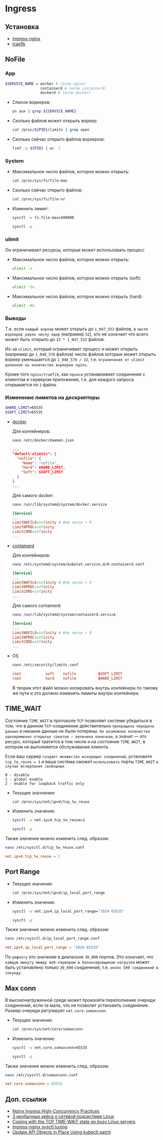 # Ingress

## Установка 

* [ingress-nginx](./nginx.md)
* [traefik](./traefik.md)

## NoFile

### App

```bash
$SERVICE_NAME = worker # (если nginx)
                containerd # (если containerd)
                dockerd # (если docker)
```

* Список воркеров:
  ```bash
  ps aux | grep ${SERVICE_NAME}
  ```
* Сколько файлов может открыть воркер:
  ```bash
  cat /proc/${PID}/limits | grep open
  ```
* Сколько сейчас открыто файлов воркером:
  ```bash
  lsof -p ${PID} | wc -l
  ```

### System

* Максимальное число файлов, которое можно открыть:
  ```bash
  cat /proc/sys/fs/file-max
  ```
* Сколько сейчас открыто файлов:
  ```bash
  cat /proc/sys/fs/file-nr
  ```
* Изменить лимит:
  ```bash
  sysctl -w fs.file-max=500000

  sysctl -p
  ```

### ulimit

Он ограничивает ресурсы, которые может использовать процесс

* Максимальное число файлов, которое можно открыть:
  ```bash
  ulimit -n
  ```
* Максимальное число файлов, которое можно открыть (soft):
  ```bash
  ulimit -Sn
  ```
* Максимальное число файлов, которое можно открыть (hard):
  ```bash
  ulimit -Hn
  ```

### Выводы

Т.е. если `каждый воркер` может открыть до `1_047_552` файлов, а `число воркеров равно числу ядер` (например `32`), это не означает что всего может быть открыто до `32 * 1_047_552` файлов.

Из-за `ulimit`, который ограничивает процесс и может открыть (например до `1_048_576` файлов) число файлов которые может открыть воркер уменьшается до `1_048_576 / 32`, т.е. `ограничения от ulimit деленное на количество воркеров nginx`.

Кроме того `nginx/traefik`, как `прокси` устанавливает соединение с клиентом и сервером приложения, т.е. для каждого запроса открывается по `2` файла.

### Изменение лимитов на дескрипторы

```bash
$HARD_LIMIT=65535
$SOFT_LIMIT=65535
```

* [docker](../../02-container-runtime/docker/install.md)
  
  Для контейнеров:

  ```bash
  nano /etc/docker/daemon.json
  ```

  ```json
  ...
  "default-ulimits": {
    "nofile": {
      "Name": "nofile",
      "Hard": $HARD_LIMIT,
      "Soft": $SOFT_LIMIT
    }
  }
  ...
  ```

  Для самого docker:

  ```bash
  nano /usr/lib/systemd/system/docker.service
  ```

  ```conf
  [Service]
  ...
  LimitNOFILE=infinity # Или число > 0
  LimitNPROC=infinity
  LimitCORE=infinity
  ...
  ```
* [containerd](../../02-container-runtime/containerd/install.md)

  Для контейнеров:

  ```bash
  nano /etc/systemd/system/kubelet.service.d/0-containerd.conf
  ```

  ```conf
  [Service]
  ...
  LimitNOFILE=infinity # Или число > 0
  LimitNPROC=infinity
  LimitCORE=infinity
  ...
  ```

  Для самого containerd:

  ```bash
  nano /usr/lib/systemd/system/containerd.service
  ```

  ```conf
  [Service]
  ...
  LimitNOFILE=infinity # Или число > 0
  LimitNPROC=infinity
  LimitCORE=infinity
  ...
  ```
* OS
  ```bash
  nano /etc/security/limits.conf
  ```

  ```conf
  root           soft    nofile          $SOFT_LIMIT
  root           hard    nofile          $HARD_LIMIT
  ```

  В теории этот файл можно копировать внутрь контейнера по такому же пути и это должно изменить лимиты внутри контейнера

## TIME_WAIT

Состояние `TIME_WAIT` в протоколе `TCP` позволяет системе убедиться в том, что в данном `TCP`-соединении действительно `прекращена передача данных` и никакие данные не были потеряны. `Но возможное количество одновременно открытых сокетов — величина конечная`, а значит — это ресурс, который тратится в том числе и на состояние `TIME_WAIT`, в котором не выполняется обслуживание клиента.

Если ваш сервер `создает множество исходящих соединений`, установите `tcp_tw_reuse = 1` и ваша система сможет `использовать` порты `TIME_WAIT` `в случае исчерпания свободных`

```
0 - disable
1 - global enable
2 - enable for loopback traffic only
```

* Текущее значнение:
  ```bash
  cat /proc/sys/net/ipv4/tcp_tw_reuse
  ```
* Изменить значение:
  ```bash
  sysctl -w net.ipv4.tcp_tw_reuse=1

  sysctl -p
  ```

Также значение можно изменить след. образом:

```bash
nano /etc/sysctl.d/tcp_tw_reuse.conf
```

```conf
net.ipv4.tcp_tw_reuse = 1
```

## Port Range

* Текущее значение:
  ```bash
  cat /proc/sys/net/ipv4/ip_local_port_range
  ```
* Изменить значение:
  ```bash
  sysctl -w net.ipv4.ip_local_port_range="1024 65535"

  sysctl -p
  ```

Также значение можно изменить след. образом:

```bash
nano /etc/sysctl.d/ip_local_port_range.conf
```

```conf
net.ipv4.ip_local_port_range = "1024 65535"
```

По `дефолту` это значение в диапазоне `30_000` портов. Это означает, что `каждую минуту между веб-сервером и балансировщиком нагрузки` может быть установлено только `30_000` соединений, т.е. `около 500 соединений в секунду`.

## Max conn

В высоконагруженной среде может произойти переполнение очереди соединений, если та мала, что не позволит установить соединение. Размер очереди регулирует `net.core.somaxconn`. 

* Текущее значение:
  ```bash
  cat /proc/sys/net/core/somaxconn
  ```
* Изменить значение:
  ```bash
  sysctl -w net.core.somaxconn=65535

  sysctl -p
  ```

Также значение можно изменить след. образом:

```bash
nano /etc/sysctl.d/somaxconn.conf
```

```conf
net.core.somaxconn = 65535
```

## Доп. ссылки

* [Nginx Ingress High-Concurrency Practices](https://www.tencentcloud.com/document/product/457/38300)
* [3 необычных кейса о сетевой подсистеме Linux](https://habr.com/ru/companies/flant/articles/343348/)
* [Coping with the TCP TIME-WAIT state on busy Linux servers](https://vincent.bernat.ch/en/blog/2014-tcp-time-wait-state-linux)
* [Ingress-nginx sysctl tuning](https://kubernetes.github.io/ingress-nginx/examples/customization/sysctl/)
* [Update API Objects in Place Using kubectl patch](https://kubernetes.io/docs/tasks/manage-kubernetes-objects/update-api-object-kubectl-patch/)
